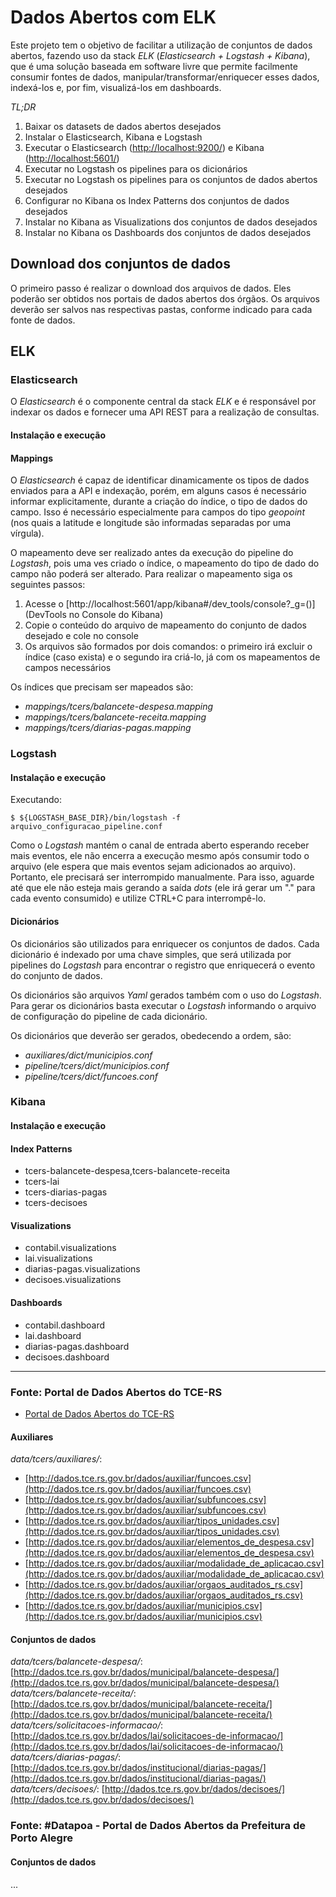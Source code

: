 # Dados Abertos com ELK

Este projeto tem o objetivo de facilitar a utilização de conjuntos de dados abertos, fazendo uso da stack _ELK_ (_Elasticsearch + Logstash + Kibana_), que é uma solução baseada em software livre que permite facilmente consumir fontes de dados, manipular/transformar/enriquecer esses dados, indexá-los e, por fim, visualizá-los em dashboards. 

_TL;DR_

1. Baixar os datasets de dados abertos desejados
1. Instalar o Elasticsearch, Kibana e Logstash
1. Executar o Elasticsearch ([http://localhost:9200/](http://localhost:9200)) e Kibana ([http://localhost:5601/](http://localhost:5601/))
1. Executar no Logstash os pipelines para os dicionários
1. Executar no Logstash os pipelines para os conjuntos de dados abertos desejados
1. Configurar no Kibana os Index Patterns dos conjuntos de dados desejados
1. Instalar no Kibana as Visualizations dos conjuntos de dados desejados
1. Instalar no Kibana os Dashboards dos conjuntos de dados desejados

## Download dos conjuntos de dados

O primeiro passo é realizar o download dos arquivos de dados. Eles poderão ser obtidos nos portais de dados abertos dos órgãos. Os arquivos deverão ser salvos nas respectivas pastas, conforme indicado para cada fonte de dados. 

## ELK


### Elasticsearch

O _Elasticsearch_ é o componente central da stack _ELK_ e é responsável por indexar os dados e fornecer uma API REST para a realização de consultas. 

#### Instalação e execução



#### Mappings

O _Elasticsearch_ é capaz de identificar dinamicamente os tipos de dados enviados para a API e indexação, porém, em alguns casos é necessário informar explicitamente, durante a criação do índice, o tipo de dados do campo. Isso é necessário especialmente para campos do tipo _geopoint_ (nos quais a latitude e longitude são informadas separadas por uma vírgula).

O mapeamento deve ser realizado antes da execução do pipeline do _Logstash_, pois uma ves criado o índice, o mapeamento do tipo de dado do campo não poderá ser alterado. Para realizar o mapeamento siga os seguintes passos:

1. Acesse o [http://localhost:5601/app/kibana#/dev_tools/console?_g=()](DevTools no Console do Kibana)
1. Copie o conteúdo do arquivo de mapeamento do conjunto de dados desejado e cole no console
1. Os arquivos são formados por dois comandos: o primeiro irá excluir o índice (caso exista) e o segundo ira criá-lo, já com os mapeamentos de campos necessários

Os índices que precisam ser mapeados são:
 
- _mappings/tcers/balancete-despesa.mapping_
- _mappings/tcers/balancete-receita.mapping_
- _mappings/tcers/diarias-pagas.mapping_

### Logstash

#### Instalação e execução

Executando:

`$ ${LOGSTASH_BASE_DIR}/bin/logstash -f arquivo_configuracao_pipeline.conf`

Como o _Logstash_ mantém o canal de entrada aberto esperando receber mais eventos, ele não encerra a execução mesmo após consumir todo o arquivo (ele espera que mais eventos sejam adicionados ao arquivo). Portanto, ele precisará ser interrompido manualmente. Para isso, aguarde até que ele não esteja mais gerando a saída _dots_ (ele irá gerar um "." para cada evento consumido) e utilize CTRL+C para interrompê-lo.

#### Dicionários 

Os dicionários são utilizados para enriquecer os conjuntos de dados. Cada dicionário é indexado por uma chave simples, que será utilizada por pipelines do _Logstash_ para encontrar o registro que enriquecerá o evento do conjunto de dados.

Os dicionários são arquivos _Yaml_ gerados também com o uso do _Logstash_. Para gerar os dicionários basta executar o _Logstash_ informando o arquivo de configuração do pipeline de cada dicionário.

Os dicionários que deverão ser gerados, obedecendo a ordem, são:

- _auxiliares/dict/municipios.conf_
- _pipeline/tcers/dict/municipios.conf_
- _pipeline/tcers/dict/funcoes.conf_

### Kibana 

#### Instalação e execução

#### Index Patterns

- tcers-balancete-despesa,tcers-balancete-receita
- tcers-lai
- tcers-diarias-pagas
- tcers-decisoes

#### Visualizations

- contabil.visualizations
- lai.visualizations
- diarias-pagas.visualizations
- decisoes.visualizations

#### Dashboards

- contabil.dashboard
- lai.dashboard
- diarias-pagas.dashboard
- decisoes.dashboard

---

### Fonte: Portal de Dados Abertos do TCE-RS

- [Portal de Dados Abertos do TCE-RS](https://dados.tce.rs.gov.br)

#### Auxiliares

_data/tcers/auxiliares/_:

- [http://dados.tce.rs.gov.br/dados/auxiliar/funcoes.csv](http://dados.tce.rs.gov.br/dados/auxiliar/funcoes.csv)
- [http://dados.tce.rs.gov.br/dados/auxiliar/subfuncoes.csv](http://dados.tce.rs.gov.br/dados/auxiliar/subfuncoes.csv)
- [http://dados.tce.rs.gov.br/dados/auxiliar/tipos_unidades.csv](http://dados.tce.rs.gov.br/dados/auxiliar/tipos_unidades.csv)
- [http://dados.tce.rs.gov.br/dados/auxiliar/elementos_de_despesa.csv](http://dados.tce.rs.gov.br/dados/auxiliar/elementos_de_despesa.csv)
- [http://dados.tce.rs.gov.br/dados/auxiliar/modalidade_de_aplicacao.csv](http://dados.tce.rs.gov.br/dados/auxiliar/modalidade_de_aplicacao.csv)
- [http://dados.tce.rs.gov.br/dados/auxiliar/orgaos_auditados_rs.csv](http://dados.tce.rs.gov.br/dados/auxiliar/orgaos_auditados_rs.csv)
- [http://dados.tce.rs.gov.br/dados/auxiliar/municipios.csv](http://dados.tce.rs.gov.br/dados/auxiliar/municipios.csv)

#### Conjuntos de dados

_data/tcers/balancete-despesa/_: [http://dados.tce.rs.gov.br/dados/municipal/balancete-despesa/](http://dados.tce.rs.gov.br/dados/municipal/balancete-despesa/)
_data/tcers/balancete-receita/_: [http://dados.tce.rs.gov.br/dados/municipal/balancete-receita/](http://dados.tce.rs.gov.br/dados/municipal/balancete-receita/)
_data/tcers/solicitacoes-informacao/_: [http://dados.tce.rs.gov.br/dados/lai/solicitacoes-de-informacao/](http://dados.tce.rs.gov.br/dados/lai/solicitacoes-de-informacao/)
_data/tcers/diarias-pagas/_: [http://dados.tce.rs.gov.br/dados/institucional/diarias-pagas/](http://dados.tce.rs.gov.br/dados/institucional/diarias-pagas/)
_data/tcers/decisoes/_: [http://dados.tce.rs.gov.br/dados/decisoes/](http://dados.tce.rs.gov.br/dados/decisoes/)

### Fonte: #Datapoa - Portal de Dados Abertos da Prefeitura de Porto Alegre

#### Conjuntos de dados

...
